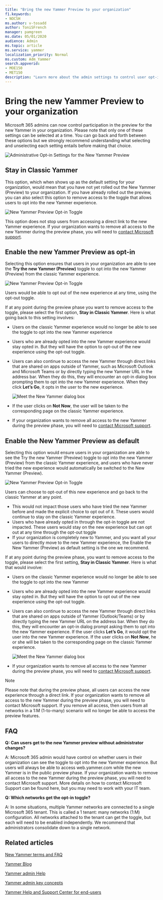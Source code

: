 ```yaml
---
title: "Bring the new Yammer Preview to your organization"
f1.keywords:
- NOCSH
ms.author: v-tosadd
author: ToniSFrench
manager: pamgreen
ms.date: 05/01/2020
audience: Admin
ms.topic: article
ms.service: yammer
localization_priority: Normal
ms.custom: Adm_Yammer
search.appverid: 
- MOE150
- MET150
description: "Learn more about the admin settings to control user opt-in for the new Yammer Public Preview."
---
```


# Bring the new Yammer Preview to your organization

Microsoft 365 admins can now control participation in the preview for the new Yammer in your organization. Please note that only one of these settings can be selected at a time. You can go back and forth between these options but we strongly recommend understanding what selecting and unselecting each setting entails before making that choice.

![Administrative Opt-in Settings for the New Yammer Preview](../media/yammer-admin-optin-settings.png)

## Stay in Classic Yammer

This option, which when shows up as the default setting for your organization, would mean that you have not yet rolled out the New Yammer (Preview) to your organization.  If you have already rolled out the preview, you can also select this option to remove access to the toggle that allows users to opt into the new Yammer experience.

![New Yammer Preview Opt-in Toggle](../media/yammer-preview-optin-toggle.png)

This option does not stop users from accessing a direct link to the new Yammer experience. If your organization wants to remove all access to the new Yammer during the preview phase, you will need to [contact Microsoft support](https://docs.microsoft.com/en-us/microsoft-365/admin/contact-support-for-business-products?view=o365-worldwide&tabs=online).

## Enable the new Yammer Preview as opt-in

Selecting this option ensures that users in your organization are able to see the **Try the new Yammer (Preview)** toggle to opt into the new Yammer (Preview) from the classic Yammer experience.

![New Yammer Preview Opt-in Toggle](../media/yammer-preview-optin-toggle.png)

Users would be able to opt out of the new experience at any time, using the opt-out toggle.

If at any point during the preview phase you want to remove access to the toggle, please select the first option, **Stay in Classic Yammer**. Here is what going back to this setting involves:

- Users on the classic Yammer experience would no longer be able to see the toggle to opt into the new Yammer experience
- Users who are already opted into the new Yammer experience would stay opted in. But they will have the option to opt-out of the new experience using the opt-out toggle.
- Users can also continue to access the new Yammer through direct links that are shared on apps outside of Yammer, such as Microsoft Outlook and Microsoft Teams or by directly typing the new Yammer URL in the address bar. When they do this, they will encounter an opt-in dialog box prompting them to opt into the new Yammer experience. When they click **Let’s Go**, it opts in the user to the new experience.

    ![Meet the New Yammer dialog box](../media/yammer-preview-meet-new-yammer.png)

- If the user clicks on **Not Now**, the user will be taken to the corresponding page on the classic Yammer experience.
- If your organization wants to remove all access to the new Yammer during the preview phase, you will need to [contact Microsoft support](https://docs.microsoft.com/en-us/microsoft-365/admin/contact-support-for-business-products?view=o365-worldwide&tabs=online).

## Enable the New Yammer Preview as default

Selecting this option would ensure users in your organization are able to see the Try the new Yammer (Preview) toggle to opt into the new Yammer (Preview) from the classic Yammer experience, and users who have never tried the new experience would automatically be switched to the New Yammer (Preview).

![New Yammer Preview Opt-in Toggle](../media/yammer-preview-optin-toggle.png)

Users can choose to opt-out of this new experience and go back to the classic Yammer at any point.

- This would not impact those users who have tried the new Yammer before and made the explicit choice to opt out of it. These users would continue to stay on the classic Yammer experience.
- Users who have already opted in through the opt-in toggle are not impacted. These users would stay on the new experience but can opt out at any time through the opt-out toggle
- If your organization is completely new to Yammer, and you want all your users to directly move to the new Yammer experience, the Enable the New Yammer (Preview) as default setting is the one we recommend.

If at any point during the preview phase, you want to remove access to the toggle, please select the first setting, **Stay in Classic Yammer**. Here is what that would involve:

- Users on the classic Yammer experience would no longer be able to see the toggle to opt into the new Yammer
- Users who are already opted into the new Yammer experience would stay opted in. But they will have the option to opt out of the new experience using the opt-out toggle.
- Users can also continue to access the new Yammer through direct links that are shared on apps outside of Yammer (Outlook/Teams) or by directly typing the new Yammer URL on the address bar. When they do this, they will encounter an opt-in dialog prompt asking them to opt into the new Yammer experience. If the user clicks **Let’s Go**, it would opt the user into the new Yammer experience. If the user clicks on **Not Now**, he or she will be taken to the corresponding page on the classic Yammer experience.

    ![Meet the New Yammer dialog box](../media/yammer-preview-meet-new-yammer.png)

- If your organization wants to remove all access to the new Yammer during the preview phase, you will need to [contact Microsoft support](https://docs.microsoft.com/en-us/microsoft-365/admin/contact-support-for-business-products?view=o365-worldwide&tabs=online).

>[!NOTE]
> Please note that during the preview phase, all users can access the new experience through a direct link. If your organization wants to remove all access to the new Yammer during the preview phase, you will need to contact Microsoft support. If you remove all access, then users from all networks in a 1:M (1-to-many) scenario will no longer be able to access the preview features.

## FAQ

**Q: Can users get to the new Yammer preview without administrator changes?**

A: Microsoft 365 admin would have control on whether users in their organization can see the toggle to opt into the new Yammer experience. But users will always be able to access web.yammer.com while the new Yammer is in the public preview phase. If your organization wants to remove all access to the new Yammer during the preview phase, you will need to contact Microsoft support. More details on how to contact Microsoft Support can be found here, but you may need to work with your IT team.

**Q: Which networks get the opt-in toggle?**

A: In some situations, multiple Yammer networks are connected to a single Microsoft 365 tenant. This is called a 1 tenant: many networks (1:M) configuration. All networks attached to the tenant can get the toggle, but each will need to be enabled independently. We recommend that administrators consolidate down to a single network.

## Related articles

[New Yammer terms and FAQ](newyammer-faq.md)

[Yammer Blog](https://techcommunity.microsoft.com/t5/yammer-blog/bg-p/YammerBlog)

[Yammer admin Help](https://docs.microsoft.com/en-us/yammer/yammer-landing-page)

[Yammer admin key concepts](https://docs.microsoft.com/en-us/yammer/get-started-with-yammer/admin-key-concepts)

[Yammer Help and Support Center for end-users](https://support.office.com/en-us/yammer)
